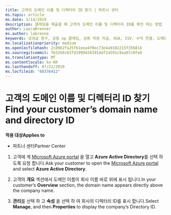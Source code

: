 ```yaml
---
title: 고객의 도메인 이름 및 디렉터리 ID 찾기 | 파트너 센터
ms.topic: article
ms.date: 3/14/2019
description: 클레임을 제출할 때 고객의 도메인 이름 및 디렉터리 ID를 확인 하는 방법
author: LauraBrenner
ms.author: labrenne
keywords: 성과급 청구, 공동 op 클레임, 공동 작동 자금, OSA, ISV, 수익 연결, 도메인 이름, 디렉터리 ID
ms.localizationpriority: medium
ms.openlocfilehash: 2c8982fa25fb1eea4f0ec73e4a9102215f356816
ms.sourcegitcommit: fb3266c62fd19994263914ef2a591c9aa07c0fe8
ms.translationtype: MT
ms.contentlocale: ko-KR
ms.lasthandoff: 07/22/2019
ms.locfileid: "68376412"
---
```

# <a name="find-your-customers-domain-name-and-directory-id"></a><span data-ttu-id="bb71b-104">고객의 도메인 이름 및 디렉터리 ID 찾기</span><span class="sxs-lookup"><span data-stu-id="bb71b-104">Find your customer’s domain name and directory ID</span></span>

<span data-ttu-id="bb71b-105">**적용 대상**</span><span class="sxs-lookup"><span data-stu-id="bb71b-105">**Applies to**</span></span>

-  <span data-ttu-id="bb71b-106">파트너 센터</span><span class="sxs-lookup"><span data-stu-id="bb71b-106">Partner Center</span></span>

1.  <span data-ttu-id="bb71b-107">고객에 게 [Microsoft Azure portal](https://ms.portal.azure.com/#home) 을 열고 **Azure Active Directory**를 선택 하도록 요청 합니다.</span><span class="sxs-lookup"><span data-stu-id="bb71b-107">Ask your customer to open the [Microsoft Azure portal](https://ms.portal.azure.com/#home) and select **Azure Active Directory**.</span></span> 

2.  <span data-ttu-id="bb71b-108">고객의 **개요** 섹션에서 도메인 이름이 회사 이름 바로 위에 표시 됩니다.</span><span class="sxs-lookup"><span data-stu-id="bb71b-108">In your customer’s **Overview** section, the domain name appears directly above the company name.</span></span>  

3.  <span data-ttu-id="bb71b-109">**관리**를 선택 하 고 **속성** 을 선택 하 여 회사의 디렉터리 ID를 표시 합니다.</span><span class="sxs-lookup"><span data-stu-id="bb71b-109">Select **Manage**, and then **Properties** to display the company’s Directory ID.</span></span>

